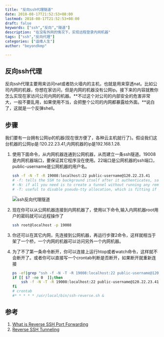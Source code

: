 ```yaml
---
title: "反向ssh代理隧道"
date: 2018-08-17T21:52:53+08:00
lastmod: 2018-08-17T21:52:53+08:00
draft: false
keywords: ["ssh","反向","隧道"]
description: "在没有外网的情况下，实现远程登录内网机器"
tags: ["ssh","反向代理"]
categories: ["运维人生"]
author: "beyondkmp"

---
```


## 反向ssh代理

反向ssh代理主要用来访问nat或者防火墙内的主机，也就是用来穿透nat。比如公司内网的机器，你想在家访问，但是内网的机器没有公网ip。接下来的内容就教你怎么实现在家访问公司内网的机器。**不过这个对公司的内部安全的危害非常大，一般不要乱用，如果使用不当，会把整个公司的内网都暴露给外面。**说白了，这就是一个反弹shell。

<!--more-->

## 步骤

我们要有一台拥有公网ip的机器(现在很方便了，各种云主机就行了)。假设我们这台机器的公网ip是:120.22.23.41,内网机器的ip是192.168.1.28.

1. 使用下面命令，从内网机器连通到公网机器，从而建立一条ssh隧道。19008是内网机器端口，要保证其它程序没在使用。22端口是公网机器的ssh端口，public-username是公网机器的用户名。

    ```bash
    ssh -f -N -T -R 19008:localhost:22 public-username@120.22.23.41
    # -f: tells the SSH to background itself after it authenticates, saving you time by not having to run something on the remote server for the tunnel to remain alive.
    # -N: if all you need is to create a tunnel without running any remote commands then include this option to save resources.
    # -T: useful to disable pseudo-tty allocation, which is fitting if you are not trying to create an interactive shell.
    ```

    ![ssh反向代理隧道](/imgs/ssh-reverse.png)

2. 现在你可以从公网机器连接到内网机器了，使用以下命令,输入内网机器root用户的密码就可以远程操作了

    ```bash
    ssh root@localhost -p 19008
    ```

3. 你还可以在其它内网，先连接到公网机器，再运行步骤2命令，这样就相当于架了一个桥，一个内网的机器可以访问另外一个内网机器。

4. 为了不了第一条命令断开，你可以连接上运行htop或者watch命令，这样就不会断开了。或者你可以直接写一个crontab判断是否断开，如果断开就重新连接

    ```bash
    ps -ef|grep "ssh -f -N -T -R 19008:localhost:22 public-username@120.22.23.41" | grep -v grep -q
    if [[ $? -ne 0  ]];then
        ssh -f -N -T -R 19008:localhost:22 public-username@120.22.23.41
    fi
    # crontab
    #* * * * * /usr/local/bin/ssh-reverse.sh &
    ```

## 参考

1. [What is Reverse SSH Port Forwarding](https://blog.devolutions.net/2017/03/what-is-reverse-ssh-port-forwarding)
2. [Reverse SSH Tunneling](https://www.howtoforge.com/reverse-ssh-tunneling)
